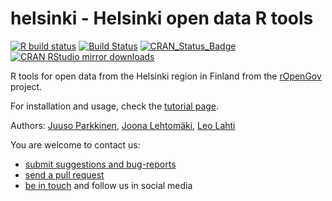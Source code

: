 helsinki - Helsinki open data R tools
========

<!-- badges: start -->
[![R build status](https://github.com/rOpenGov/helsinki/workflows/R-CMD-check/badge.svg)](https://github.com/rOpenGov/helsinki/actions)
[![Build Status](https://api.travis-ci.org/rOpenGov/helsinki.png)](https://travis-ci.org/rOpenGov/helsinki)
[![CRAN_Status_Badge](http://www.r-pkg.org/badges/version/helsinki)](http://www.r-pkg.org/pkg/helsinki)
[![CRAN RStudio mirror downloads](http://cranlogs.r-pkg.org/badges/helsinki)](http://www.r-pkg.org/pkg/helsinki)
<!--[![Stories in Ready](https://badge.waffle.io/ropengov/helsinki.png?label=Ready)](http://waffle.io/ropengov/helsinki)-->
<!--[![codecov.io](https://codecov.io/github/rOpenGov/helsinki/coverage.svg?branch=master)](https://codecov.io/github/rOpenGov/helsinki?branch=master)-->
<!-- badges: end -->

R tools for open data from the Helsinki region in Finland from the [rOpenGov](http://ropengov.org) project.   

For installation and usage, check the [tutorial page](https://github.com/rOpenGov/helsinki/blob/master/vignettes/helsinki_tutorial.md). 

Authors: [Juuso Parkkinen](https://github.com/ouzor), [Joona Lehtomäki](https://github.com/jlehtoma), [Leo Lahti](https://github.com/antagomir)
  
You are welcome to contact us:

* [submit suggestions and bug-reports](https://github.com/ropengov/helsinki/issues)
* [send a pull request](https://github.com/ropengov/helsinki/)
* [be in touch](http://ropengov.org/community/) and follow us in social media
  
